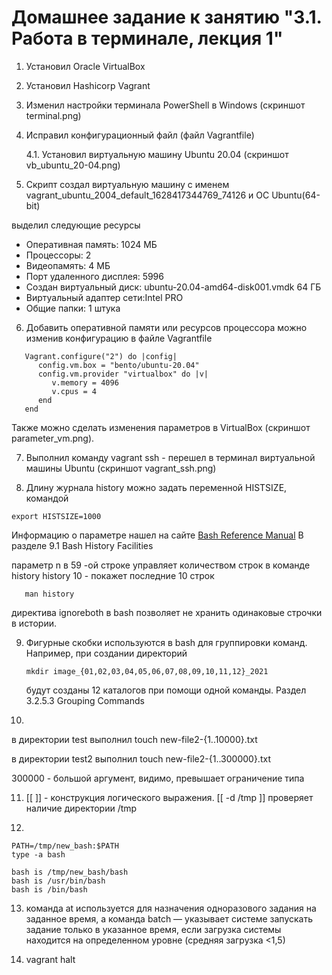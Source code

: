 # Домашнее задание к занятию "3.1. Работа в терминале, лекция 1"

1. Установил Oracle VirtualBox
   
2. Установил Hashicorp Vagrant

3. Изменил настройки терминала PowerShell в Windows (скриншот terminal.png)

4. Исправил конфигурационный файл (файл Vagrantfile)

   4.1. Установил виртуальную машину Ubuntu 20.04 (скриншот vb_ubuntu_20-04.png)

5. Скрипт создал виртуальную машину с именем vagrant_ubuntu_2004_default_1628417344769_74126 
   и ОС Ubuntu(64-bit)

выделил следующие ресурсы
   * Оперативная память:      1024 МБ
   * Процессоры:              2
   * Видеопамять:             4 МБ
   * Порт удаленного дисплея: 5996               
   * Создан виртуальный диск: ubuntu-20.04-amd64-disk001.vmdk 64 ГБ
   * Виртуальный адаптер сети:Intel PRO
   * Общие папки:             1 штука

6. Добавить оперативной памяти или ресурсов процессора можно изменив конфигурацию в файле Vagrantfile

```
   Vagrant.configure("2") do |config|
      config.vm.box = "bento/ubuntu-20.04"  
	  config.vm.provider "virtualbox" do |v|
	     v.memory = 4096
		 v.cpus = 4
	  end	
   end
```

Также можно сделать изменения параметров в VirtualBox (скриншот parameter_vm.png).

7. Выполнил команду vagrant ssh - перешел в терминал виртуальной машины Ubuntu (скриншот vagrant_ssh.png)

8. Длину журнала history можно задать переменной HISTSIZE, командой
```
export HISTSIZE=1000
```

Информацию о параметре нашел на сайте [Bash Reference Manual](https://www.gnu.org/savannah-checkouts/gnu/bash/manual/bash.html)
В разделе 9.1 Bash History Facilities

параметр n в 59 -ой строке управляет количеством строк в команде history
history 10 - покажет последние 10 строк

```
   man history
``` 

директива ignoreboth в bash позволяет не хранить одинаковые строчки в истории.

9. Фигурные скобки используются в bash для группировки команд.
Например, при создании директорий 
   ```
   mkdir image_{01,02,03,04,05,06,07,08,09,10,11,12}_2021
   ```
   будут созданы 12 каталогов при помощи одной команды.
Раздел 3.2.5.3 Grouping Commands
 
10. 
в директории test выполнил
touch new-file2-{1..10000}.txt
    
в директории test2 выполнил
touch new-file2-{1..300000}.txt
    
300000 - большой аргумент, видимо, превышает ограничение типа

11.  [[ ]] - конструкция логического выражения.
 [[ -d /tmp ]] проверяет наличие директории /tmp
 
12. 
```
PATH=/tmp/new_bash:$PATH
type -a bash

bash is /tmp/new_bash/bash
bash is /usr/bin/bash
bash is /bin/bash
```

13. команда at используется для назначения одноразового задания на заданное время, 
    а команда batch — указывает системе запускать задание только в указанное время, если загрузка системы находится на определенном уровне (средняя загрузка <1,5)
    
14. vagrant halt